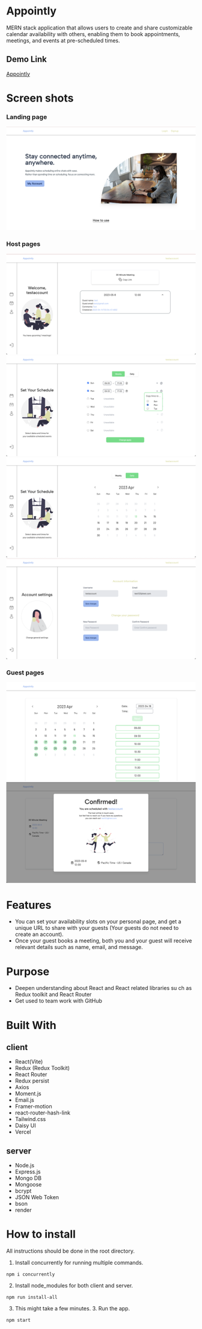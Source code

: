 # Appointly

MERN stack application that allows users to create and share customizable calendar availability with others, enabling them to book appointments, meetings, and events at pre-scheduled times.

## Demo Link

[Appointly](https://appointly-mtg.vercel.app)

# Screen shots

### Landing page
  ![Top image](./ReadmeImg/LP-top.png)

### Host pages
  ![mypage](./ReadmeImg/mypage.png)
  ![availability1](./ReadmeImg/availability.png)
  ![availability2](./ReadmeImg/availability2.png)
  ![setting](./ReadmeImg/setting.png)

### Guest pages
  ![guestcalendar](./ReadmeImg/guestcalendar.png)
  ![confirm](./ReadmeImg/confirm.png)


# Features

- You can set your availability slots on your personal page, and get a unique URL to share with your guests (Your guests do not need to create an account).
- Once your guest books a meeting, both you and your guest will receive relevant details such as name, email, and message.

# Purpose

- Deepen understanding about React and React related libraries su ch as Redux toolkit and React Router
- Get used to team work with GitHub


# Built With

## client

- React(Vite)
- Redux (Redux Toolkit)
- React Router
- Redux persist
- Axios
- Moment.js
- Email.js
- Framer-motion
- react-router-hash-link
- Tailwind.css
- Daisy UI
- Vercel

## server

- Node.js
- Express.js
- Mongo DB
- Mongoose
- bcrypt
- JSON Web Token
- bson
- render


# How to install

All instructions should be done in the root directory.

1. Install concurrently for running multiple commands.

```
npm i concurrently
```

2. Install node_modules for both client and server.

```
npm run install-all
```

3. This might take a few minutes. 3. Run the app.

```
npm start
```
